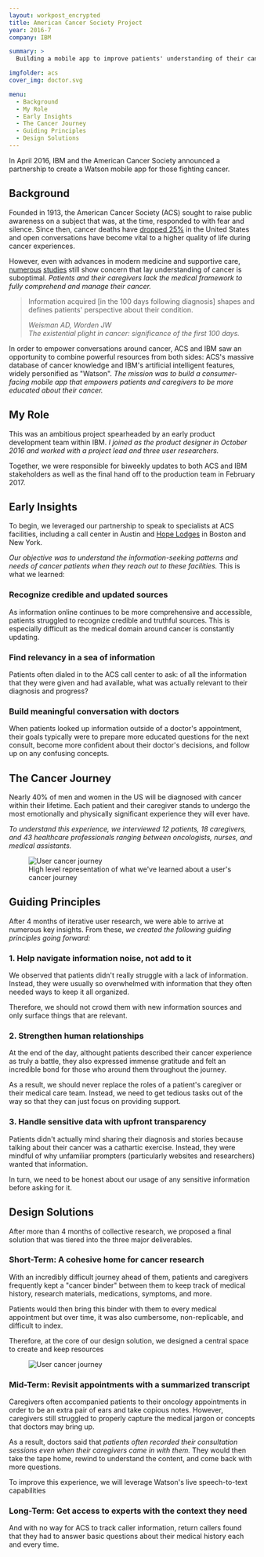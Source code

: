 ```yaml
---
layout: workpost_encrypted
title: American Cancer Society Project
year: 2016-7
company: IBM

summary: >
  Building a mobile app to improve patients' understanding of their cancer

imgfolder: acs
cover_img: doctor.svg

menu:
  - Background
  - My Role
  - Early Insights
  - The Cancer Journey
  - Guiding Principles
  - Design Solutions
---
```


In April 2016, IBM and the American Cancer Society announced a partnership to create a Watson mobile app for those fighting cancer.

## Background

Founded in 1913, the American Cancer Society (ACS) sought to raise public awareness on a subject that was, at the time, responded to with fear and silence. Since then, cancer deaths have <a href="https://www.cancer.org/about-us/who-we-are/our-history.html" target="_blank">dropped 25%</a> in the United States and open conversations have become vital to a higher quality of life during cancer experiences.

However, even with advances in modern medicine and supportive care, <a href="https://www.ncbi.nlm.nih.gov/pubmed/25180371" target="_blank">numerous</a> <a href="https://www.ncbi.nlm.nih.gov/pubmed/12923796" target="_blank">studies</a> still show concern that lay understanding of cancer is suboptimal. *Patients and their caregivers lack the medical framework to fully comprehend and manage their cancer.*

<blockquote class="hasQuotes">
  <p>Information acquired [in the 100 days following diagnosis] shapes and defines patients' perspective about their condition.</p>
    <cite>
      <div>Weisman AD, Worden JW</div>
      <div>The existential plight in cancer: significance of the first 100 days.</div>
    </cite>
</blockquote>

In order to empower conversations around cancer, ACS and IBM saw an opportunity to combine powerful resources from both sides: ACS's massive database of cancer knowledge and IBM's artificial intelligent features, widely personified as "Watson". *The mission was to build a consumer-facing mobile app that empowers patients and caregivers to be more educated about their cancer.*

## My Role

This was an ambitious project spearheaded by an early product development team within IBM. *I joined as the product designer in October 2016 and worked with a project lead and three user researchers.*

Together, we were responsible for biweekly updates to both ACS and IBM stakeholders as well as the final hand off to the production team in February 2017.

## Early Insights

To begin, we leveraged our partnership to speak to specialists at ACS facilities, including a call center in Austin and <a href="https://www.cancer.org/treatment/support-programs-and-services/patient-lodging/hope-lodge.html" target="_blank">Hope Lodges</a> in Boston and New York.

*Our objective was to understand the information-seeking patterns and needs of cancer patients when they reach out to these facilities.* This is what we learned:

### Recognize credible and updated sources
As information online continues to be more comprehensive and accessible, patients struggled to recognize credible and truthful sources. This is especially difficult as the medical domain around cancer is constantly updating.

### Find relevancy in a sea of information
Patients often dialed in to the ACS call center to ask: of all the information that they were given and had available, what was actually relevant to their diagnosis and progress?

### Build meaningful conversation with doctors
When patients looked up information outside of a doctor's appointment, their goals typically were to prepare more educated questions for the next consult, become more confident about their doctor's decisions, and follow up on any confusing concepts.

## The Cancer Journey

Nearly 40% of men and women in the US will be diagnosed with cancer within their lifetime. Each patient and their caregiver stands to undergo the most emotionally and physically significant experience they will ever have.

*To understand this experience, we interviewed 12 patients, 18 caregivers, and 43 healthcare professionals ranging between oncologists, nurses, and medical assistants.*

<figure class="js--zoom">
  <img src="../assets/img/acs/cancerjourney.svg" alt="User cancer journey" />
  <figcaption>High level representation of what we've learned about a user's cancer journey</figcaption>
</figure>

## Guiding Principles

After 4 months of iterative user research, we were able to arrive at numerous key insights. From these, *we created the following guiding principles going forward:*

### 1. Help navigate information noise, not add to it

We observed that patients didn't really struggle with a lack of information. Instead, they were usually so overwhelmed with information that they often needed ways to keep it all organized.

Therefore, we should not crowd them with new information sources and only surface things that are relevant.

### 2. Strengthen human relationships

At the end of the day, althought patients described their cancer experience as truly a battle, they also expressed immense gratitude and felt an incredible bond for those who around them throughout the journey.

As a result, we should never replace the roles of a patient's caregiver or their medical care team. Instead, we need to get tedious tasks out of the way so that they can just focus on providing support.

### 3. Handle sensitive data with upfront transparency

Patients didn't actually mind sharing their diagnosis and stories because talking about their cancer was a cathartic exercise. Instead, they were mindful of why unfamiliar prompters (particularly websites and researchers) wanted that information.

In turn, we need to be honest about our usage of any sensitive information before asking for it.

## Design Solutions

After more than 4 months of collective research, we proposed a final solution that was tiered into the three major deliverables.

### Short-Term: A cohesive home for cancer research

<!-- Even more frustrating than being diagnosed with cancer was not being able to understand it. When something so personal was affecting their lives, patients felt the need to understand it and how it would might impact their immediate future.

But as we'd already found, patients rarely lacked resources to find their answers. Rather, they were usually so overwhelmed with information that they would have to organize it into a "cancer binder", which they brought with them to every doctor's appointment. -->

With an incredibly difficult journey ahead of them, patients and caregivers frequently kept a "cancer binder" between them to keep track of medical history, research materials, medications, symptoms, and more.

Patients would then bring this binder with them to every medical appointment but over time, it was also cumbersome, non-replicable, and difficult to index.

Therefore, at the core of our design solution, we designed a central space to create and keep resources 

<figure>
  <img src="../assets/img/acs/screen-home.svg" alt="User cancer journey" />
  <!-- <figcaption>High level representation of what we've learned about a user's cancer journey</figcaption> -->
</figure>

### Mid-Term: Revisit appointments with a summarized transcript

Caregivers often accompanied patients to their oncology appointments in order to be an extra pair of ears and take copious notes. However, caregivers still struggled to properly capture the medical jargon or concepts that doctors may bring up.

As a result, doctors said that *patients often recorded their consultation sessions even when their caregivers came in with them.* They would then take the tape home, rewind to understand the content, and come back with more questions.

To improve this experience, we will leverage Watson's live speech-to-text capabilities 

### Long-Term: Get access to experts with the context they need

And with no way for ACS to track caller information, return callers found that they had to answer basic questions about their medical history each and every time.